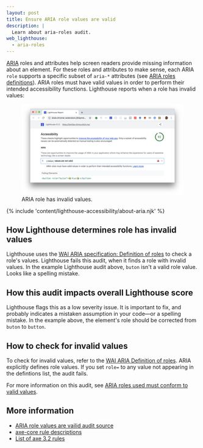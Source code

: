 ```yaml
---
layout: post
title: Ensure ARIA role values are valid
description: |
  Learn about aria-roles audit.
web_lighthouse:
  - aria-roles
---
```


[ARIA](https://www.w3.org/TR/wai-aria-1.1/#role_definitions)
roles and attributes help screen readers
provide missing information about an element.
For these roles and attributes to make sense,
each ARIA `role` supports a specific subset of `aria-*` attributes
(see [ARIA roles definitions](https://www.w3.org/TR/wai-aria-1.1/#role_definitions)).
ARIA roles must have valid values in order
to perform their intended accessibility functions.
Lighthouse reports when a role has invalid values:

<figure class="w-figure">
  <img class="w-screenshot w-screenshot--filled" src="aria-roles.png" alt="Lighthouse audit showing ARIA role has invalid values">
  <figcaption class="w-figcaption">
    ARIA role has invalid values.
  </figcaption>
</figure>

{% include 'content/lighthouse-accessibility/about-aria.njk' %}

## How Lighthouse determines role has invalid values

Lighthouse uses the
[WAI ARIA specification: Definition of roles](https://www.w3.org/TR/wai-aria-1.1/#role_definitions)
to check a role's values.
Lighthouse fails this audit,
when it finds a role with invalid values.
In the example Lighthouse audit above,
`buton` isn't a valid role value.
Looks like a spelling mistake.

## How this audit impacts overall Lighthouse score

Lighthouse flags this as a low severity issue. It is important to fix, and
probably indicates a mistaken assumption in your code—or a spelling mistake. In
the example above, the element's role should be corrected from `buton` to
`button`.

## How to check for invalid values

To check for invalid values,
refer to the [WAI ARIA Definition of roles](https://www.w3.org/TR/wai-aria-1.1/#role_definitions).
ARIA explicitly defines role values.
If you set `role=` to any value not appearing in the defintions list,
the audit fails.

For more information on this audit,
see [ARIA roles used must conform to valid values](https://dequeuniversity.com/rules/axe/3.1/aria-roles?application=lighthouse).

## More information

- [ARIA role values are vailid audit source](https://github.com/GoogleChrome/lighthouse/blob/master/lighthouse-core/audits/accessibility/aria-roles.js)
- [axe-core rule descriptions](https://github.com/dequelabs/axe-core/blob/develop/doc/rule-descriptions.md)
- [List of axe 3.2 rules](https://dequeuniversity.com/rules/axe/3.2)
